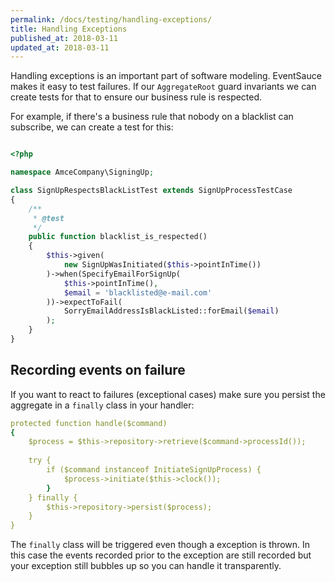 ```yaml
---
permalink: /docs/testing/handling-exceptions/
title: Handling Exceptions
published_at: 2018-03-11
updated_at: 2018-03-11
---
```


Handling exceptions is an important part of software modeling. EventSauce
makes it easy to test failures. If our `AggregateRoot` guard invariants
we can create tests for that to ensure our business rule is respected.

For example, if there's a business rule that nobody on a blacklist can
subscribe, we can create a test for this:

```php

<?php

namespace AmceCompany\SigningUp;

class SignUpRespectsBlackListTest extends SignUpProcessTestCase
{
    /**
     * @test
     */
    public function blacklist_is_respected()
    {
        $this->given(
            new SignUpWasInitiated($this->pointInTime())
        )->when(SpecifyEmailForSignUp(
            $this->pointInTime(),
            $email = 'blacklisted@e-mail.com'
        ))->expectToFail(
            SorryEmailAddressIsBlackListed::forEmail($email)
        );
    } 
}
``` 

## Recording events on failure

If you want to react to failures (exceptional cases) make sure you
persist the aggregate in a `finally` class in your handler:

```yaml
protected function handle($command)
{
    $process = $this->repository->retrieve($command->processId());
    
    try {
        if ($command instanceof InitiateSignUpProcess) {
            $process->initiate($this->clock());           
        }
    } finally {
        $this->repository->persist($process);
    }
}
```

The `finally` class will be triggered even though a exception is thrown. In
this case the events recorded prior to the exception are still recorded but
your exception still bubbles up so you can handle it transparently.
